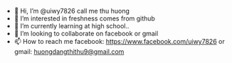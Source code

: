 - 👋 Hi, I’m @uiwy7826 call me thu huong 
- 👀 I’m interested in freshness comes from github 
- 🌱 I’m currently learning at high school..
- 💞️ I’m looking to collaborate on facebook or gmail
- 📫 How to reach me facebook: https://www.facebook.com/uiwy7826 or gmail: huongdangthithu9@gmail.com

<!---
uiwy7826/uiwy7826 is a ✨ special ✨ repository because its `README.md` (this file) appears on your GitHub profile.
You can click the Preview link to take a look at your changes.
--->
